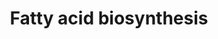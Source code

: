 ---
annotations:
- id: PW:0000029
  parent: classic metabolic pathway
  type: Pathway Ontology
  value: fatty acid biosynthetic pathway
- id: PW:0000002
  parent: classic metabolic pathway
  type: Pathway Ontology
  value: classic metabolic pathway
authors:
- MaintBot
- AlexanderPico
- Eweitz
description: ''
last-edited: 2021-05-26
organisms:
- Pan troglodytes
redirect_from:
- /index.php/Pathway:WP903
- /instance/WP903
revision: null
schema-jsonld:
- '@context': https://schema.org/
  '@id': https://wikipathways.github.io/pathways/WP903.html
  '@type': Dataset
  creator:
    '@type': Organization
    name: WikiPathways
  description: ''
  keywords:
  - ACAA2
  - ACACA
  - ACACB
  - ACLY
  - ACSL1
  - ACSL3
  - ACSL4
  - ACSL5
  - ACSL6
  - ACSS2
  - Acetyl-CoA
  - Acyl-CoA (n+2)
  - DECR1
  - ECH1
  - ECHDC1
  - ECHDC2
  - ECHDC3
  - ECHS1
  - FASN
  - HADH
  - MECR
  - Malonyl-CoA
  - PC
  - PECR
  - SCD
  license: CC0
  name: Fatty acid biosynthesis
seo: CreativeWork
title: Fatty acid biosynthesis
wpid: WP903
---